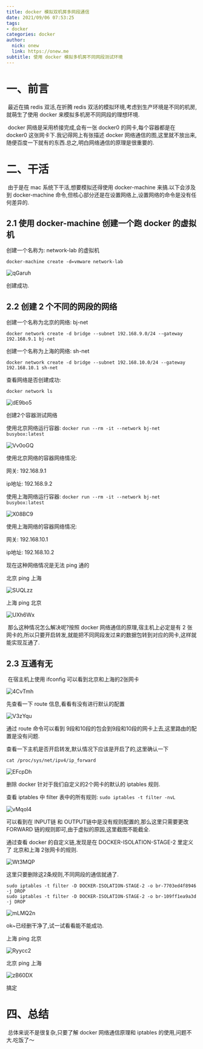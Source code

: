 ```yaml
---
title: docker 模拟双机房多网段通信
date: 2021/09/06 07:53:25
tags: 
- docker
categories: docker
author: 
  nick: onew
  link: https://onew.me
subtitle: 使用 docker 模拟多机房不同网段测试环境
---
```




# 一、前言

​	最近在搞 redis 双活,在折腾 redis 双活的模拟环境,考虑到生产环境是不同的机房,就萌生了使用 docker 来模拟多机房不同网段的理想环境.

​	docker 网络是采用桥接完成,会有一张 docker0 的网卡,每个容器都是在 docker0 这张网卡下.我记得网上有张描述 docker 网络通信的图,这里就不放出来,随便百度一下就有的东西.总之,明白网络通信的原理是很重要的.



# 二、干活

​	由于是在 mac 系统下干活,想要模拟还得使用 docker-machine 来搞.以下会涉及到 docker-machine 命令,但核心部分还是在设置网络上,设置网络的命令是没有任何差异的.



## 2.1 使用 docker-machine 创建一个跑 docker 的虚拟机

创建一个名称为: network-lab 的虚拟机

`docker-machine create -d=vmware network-lab`

![qGaruh](https://itinfo.oss-cn-hongkong.aliyuncs.com/img/qGaruh.png)

创建成功.



## 2.2 创建 2 个不同的网段的网络

创建一个名称为北京的网络: bj-net

`docker network create -d bridge --subnet 192.168.9.0/24 --gateway 192.168.9.1 bj-net`

创建一个名称为上海的网络: sh-net

`docker network create -d bridge --subnet 192.168.10.0/24 --gateway 192.168.10.1 sh-net`

查看网络是否创建成功:

`docker network ls`

![dE9bo5](https://itinfo.oss-cn-hongkong.aliyuncs.com/img/dE9bo5.png)

创建2个容器测试网络

使用北京网络运行容器: `docker run --rm -it --network bj-net busybox:latest`

![Vv0oGQ](https://itinfo.oss-cn-hongkong.aliyuncs.com/img/Vv0oGQ.png)

使用北京网络的容器网络情况:

网关: 192.168.9.1

ip地址: 192.168.9.2



使用上海网络运行容器: `docker run --rm -it --network bj-net busybox:latest`

![X08BC9](https://itinfo.oss-cn-hongkong.aliyuncs.com/img/X08BC9.png)

使用上海网络的容器网络情况:

网关: 192.168.10.1

ip地址: 192.168.10.2



现在这种网络情况是无法 ping 通的

北京 ping 上海

![SUQLzz](https://itinfo.oss-cn-hongkong.aliyuncs.com/img/SUQLzz.png)

上海 ping 北京

![UXh6Wx](https://itinfo.oss-cn-hongkong.aliyuncs.com/img/UXh6Wx.png)

​	那么这种情况怎么解决呢?按照 docker 网络通信的原理,宿主机上必定是有 2 张网卡的,所以只要开启转发,就能把不同网段发过来的数据包转到对应的网卡,这样就能实现互通了.



## 2.3 互通有无

​	在宿主机上使用 ifconfig 可以看到北京和上海的2张网卡

![4CvTmh](https://itinfo.oss-cn-hongkong.aliyuncs.com/img/4CvTmh.png)

先查看一下 route 信息,看看有没有进行默认的配置

![V3zYqu](https://itinfo.oss-cn-hongkong.aliyuncs.com/img/V3zYqu.png)

通过 route 命令可以看到 9段和10段的包会到9段和10段的网卡上去,这里路由的配置是没有问题.

查看一下主机是否开启转发,默认情况下应该是开启了的,这里确认一下

`cat /proc/sys/net/ipv4/ip_forward`

![EFcpDh](https://itinfo.oss-cn-hongkong.aliyuncs.com/img/EFcpDh.png)

删除 docker 针对于我们自定义的2个网卡的默认的 iptables 规则.

查看 iptables 中 filter 表中的所有规则: `sudo iptables -t filter -nvL`

![vMqoI4](https://itinfo.oss-cn-hongkong.aliyuncs.com/img/vMqoI4.png)

可以看到在 INPUT链 和 OUTPUT链中是没有规则配置的,那么这里只需要更改 FORWARD 链的规则即可,由于虚拟的原因,这里截图不能截全.

通过查看 docker 的自定义链,发现是在 DOCKER-ISOLATION-STAGE-2 里定义了 北京和上海 2张网卡的规则.

![Wt3MQP](https://itinfo.oss-cn-hongkong.aliyuncs.com/img/Wt3MQP.png)

这里只要删除这2条规则,不同网段的通信就通了.

```
sudo iptables -t filter -D DOCKER-ISOLATION-STAGE-2 -o br-7703ed4f8946 -j DROP
sudo iptables -t filter -D DOCKER-ISOLATION-STAGE-2 -o br-109ff1ea9a3d -j DROP
```

![mLMQ2n](https://itinfo.oss-cn-hongkong.aliyuncs.com/img/mLMQ2n.png)

ok~已经删干净了,试一试看看能不能成功.



上海 ping 北京

![Ryycc2](https://itinfo.oss-cn-hongkong.aliyuncs.com/img/Ryycc2.png)

北京 ping 上海

![zB60DX](https://itinfo.oss-cn-hongkong.aliyuncs.com/img/zB60DX.png)

搞定



# 四、总结

​	总体来说不是很复杂,只要了解 docker 网络通信原理和 iptables 的使用,问题不大.吃饭了～

​	



